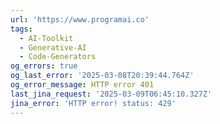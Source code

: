 ```yaml
---
url: 'https://www.programai.co'
tags:
  - AI-Toolkit
  - Generative-AI
  - Code-Generators
og_errors: true
og_last_error: '2025-03-08T20:39:44.764Z'
og_error_message: HTTP error 401
last_jina_request: '2025-03-09T06:45:10.327Z'
jina_error: 'HTTP error! status: 429'
---
```



